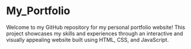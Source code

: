 # My_Portfolio
Welcome to my GitHub repository for my personal portfolio website! This project showcases my skills and experiences through an interactive and visually appealing website built using HTML, CSS, and JavaScript. 
